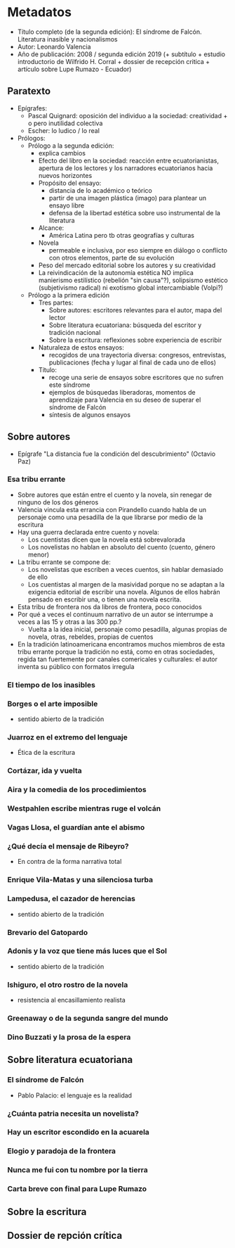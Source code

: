 # Metadatos
- Título completo (de la segunda edición): El síndrome de Falcón. Literatura inasible y nacionalismos
- Autor: Leonardo Valencia
- Año de publicación: 2008 / segunda edición 2019 (+ subtítulo + estudio introductorio de Wilfrido H. Corral + dossier de recepción critica + artículo sobre Lupe Rumazo - Ecuador)

## Paratexto
- Epígrafes:
	- Pascal Quignard: oposición del individuo a la sociedad: creatividad + o pero inutilidad colectiva
	- Escher: lo ludico / lo real
- Prólogos: 
	- Prólogo a la segunda edición:
		- explica cambios
		- Efecto del libro en la sociedad: reacción entre ecuatorianistas, apertura de los lectores y los narradores ecuatorianos hacia nuevos horizontes
		- Propósito del ensayo: 
			- distancia de lo académico o teórico
			- partir de una imagen plástica (imago) para plantear un ensayo libre 
			- defensa de la libertad estética sobre uso instrumental de la literatura
		- Alcance: 
			- América Latina pero tb otras geografías y culturas
		- Novela
			- permeable e inclusiva, por eso siempre en diálogo o conflicto con otros elementos, parte de su evolución
		- Peso del mercado editorial sobre los autores y su creatividad
		- La reivindicación de la autonomía estética NO implica manierismo estilístico (rebelión "sin causa"?), solipsismo estético (subjetivismo radical) ni exotismo global intercambiable (Volpi?)
	- Prólogo a la primera edición
		- Tres partes:
			- Sobre autores: escritores relevantes para el autor, mapa del lector
			- Sobre literatura ecuatoriana: búsqueda del escritor y tradición nacional
			- Sobre la escritura: reflexiones sobre experiencia de escribir 
		- Naturaleza de estos ensayos:
			- recogidos de una trayectoria diversa: congresos, entrevistas, publicaciones (fecha y lugar al final de cada uno de ellos)
		- Título: 
			- recoge una serie de ensayos sobre escritores que no sufren este síndrome
			- ejemplos de búsquedas liberadoras, momentos de aprendizaje para Valencia en su deseo de superar el síndrome de Falcón
			- síntesis de algunos ensayos
## Sobre autores
- Epígrafe "La distancia fue la condición del descubrimiento" (Octavio Paz)
### Esa tribu errante
- Sobre autores que están entre el cuento y la novela, sin renegar de ninguno de los dos géneros
- Valencia vincula esta errancia con Pirandello cuando habla de un personaje como una pesadilla de la que librarse por medio de la escritura
- Hay una guerra declarada entre cuento y novela:
	- Los cuentistas dicen que la novela está sobrevalorada
	- Los novelistas no hablan en absoluto del cuento (cuento, género menor)
- La tribu errante se compone de:
	- Los novelistas que escriben a veces cuentos, sin hablar demasiado de ello
	- Los cuentistas al margen de la masividad porque no se adaptan a la exigencia editorial de escribir una novela. Algunos de ellos habrán pensado en escribir una, o tienen una novela escrita.
- Esta tribu de frontera nos da libros de frontera, poco conocidos
- Por qué a veces el continuum narrativo de un autor se interrumpe a veces a las 15 y otras a las 300 pp.?
	- Vuelta a la idea inicial, personaje como pesadilla, algunas propias de novela, otras, rebeldes, propias de cuentos
- En la tradición latinoamericana encontramos muchos miembros de esta tribu errante porque la tradición no está, como en otras sociedades, regida tan fuertemente por canales comericales y culturales: el autor inventa su público con formatos irregula
### El tiempo de los inasibles
### Borges o el arte imposible
- sentido abierto de la tradición
### Juarroz en el extremo del lenguaje
- Ética de la escritura
### Cortázar, ida y vuelta
### Aira y la comedia de los procedimientos
### Westpahlen escribe mientras ruge el volcán
### Vagas Llosa, el guardían ante el abismo
### ¿Qué decía el mensaje de Ribeyro?
- En contra de la forma narrativa total
### Enrique Vila-Matas y una silenciosa turba
### Lampedusa, el cazador de herencias
- sentido abierto de la tradición
### Brevario del Gatopardo
### Adonis y la voz que tiene más luces que el Sol
- sentido abierto de la tradición
### Ishiguro, el otro rostro de la novela
- resistencia al encasillamiento realista
### Greenaway o de la segunda sangre del mundo
### Dino Buzzati y la prosa de la espera


## Sobre literatura ecuatoriana
### El síndrome de Falcón
- Pablo Palacio: el lenguaje es la realidad
### ¿Cuánta patria necesita un novelista?
### Hay un escritor escondido en la acuarela
### Elogio y paradoja de la frontera
### Nunca me fui con tu nombre por la tierra
### Carta breve con final para Lupe Rumazo
## Sobre la escritura

## Dossier de repción crítica

